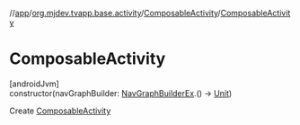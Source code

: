 //[app](../../../index.md)/[org.mjdev.tvapp.base.activity](../index.md)/[ComposableActivity](index.md)/[ComposableActivity](-composable-activity.md)

# ComposableActivity

[androidJvm]\
constructor(navGraphBuilder: [NavGraphBuilderEx](../../org.mjdev.tvapp.base.navigation/-nav-graph-builder-ex/index.md).() -&gt; [Unit](https://kotlinlang.org/api/latest/jvm/stdlib/kotlin/-unit/index.html))

Create [ComposableActivity](index.md)
